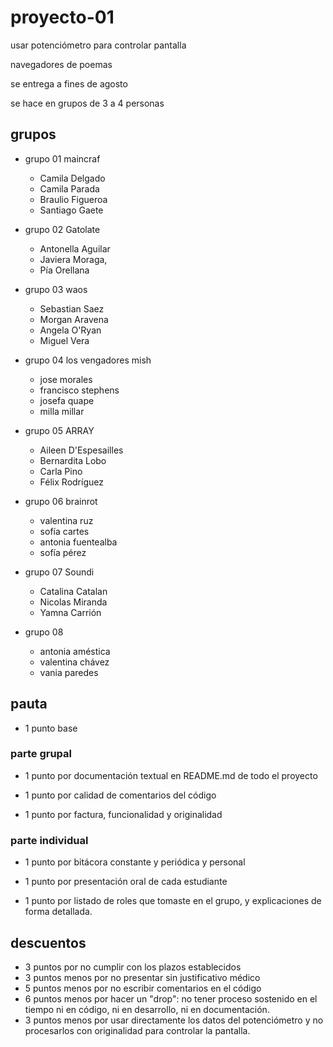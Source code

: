 # proyecto-01

usar potenciómetro para controlar pantalla

navegadores de poemas

se entrega a fines de agosto

se hace en grupos de 3 a 4 personas

## grupos

- grupo 01 maincraf 

  - Camila Delgado
  - Camila Parada
  - Braulio Figueroa
  - Santiago Gaete

- grupo 02 Gatolate 

  - Antonella Aguilar
  - Javiera Moraga, 
  - Pía Orellana

- grupo 03 waos

  - Sebastian Saez
  - Morgan Aravena
  - Angela O'Ryan
  - Miguel Vera

- grupo 04 los vengadores mish

  - jose morales
  - francisco stephens
  - josefa quape
  - milla millar

- grupo 05 ARRAY

  - Aileen D'Espesailles 
  - Bernardita Lobo 
  - Carla Pino 
  - Félix Rodríguez

- grupo 06 brainrot

  - valentina ruz
  - sofía cartes
  - antonia fuentealba
  - sofía pérez

- grupo 07 Soundi
  - Catalina Catalan
  - Nicolas Miranda
  - Yamna Carrión

- grupo 08

  - antonia améstica
  - valentina chávez
  - vania paredes

## pauta

- 1 punto base

### parte grupal

- 1 punto por documentación textual en README.md de todo el proyecto

- 1 punto por calidad de comentarios del código

- 1 punto por factura, funcionalidad y originalidad

### parte individual

- 1 punto por bitácora constante y periódica y personal

- 1 punto por presentación oral de cada estudiante

- 1 punto por listado de roles que tomaste en el grupo, y explicaciones de forma detallada.

## descuentos

- 3 puntos por no cumplir con los plazos establecidos
- 3 puntos menos por no presentar sin justificativo médico
- 5 puntos menos por no escribir comentarios en el código
- 6 puntos menos por hacer un "drop": no tener proceso sostenido en el tiempo ni en código, ni en desarrollo, ni en documentación.
- 3 puntos menos por usar directamente los datos del potenciómetro y no procesarlos con originalidad para controlar la pantalla.
